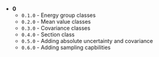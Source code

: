 - **0**
    - `0.1.0` - Energy group classes
    - `0.2.0` - Mean value classes
    - `0.3.0` - Covariance classes
    - `0.4.0` - Section class
    - `0.5.0` - Adding absolute uncertainty and covariance
    - `0.6.0` - Adding sampling capbilities